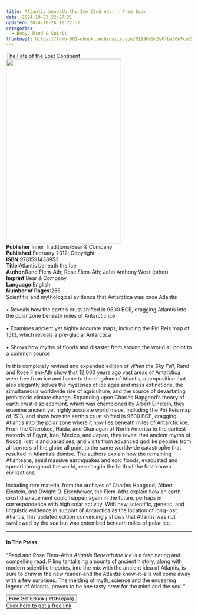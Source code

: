 ```yaml
---
title: Atlantis beneath the Ice (2nd ed.) | Free Book
date: 2024-10-23 22:27:21
updated: 2024-10-26 12:22:57
categories:
  - Body, Mind & Spirit
thumbnail: https://thmb-001-ebook.techidaily.com/01996c9c0e0fba50e7ce65e57674dcc233faad62ebf577b93bfb9add4bc07755.jpg
---
```

<main id="book-container">
  <div class="flex flex-col">
    <div class="book-brief flex-1 py-6 px-4 sm:p-6 md:py-10 md:px-8">
      <!-- brief-->
      <div class="book-brief-main">The Fate of the Lost Continent</div>
    </div>
    <div
      class="book-meta-info flex-1 grid gap-4 col-start-1 col-end-3 row-start-1 sm:mb-6 sm:grid-cols-4 lg:gap-6 lg:col-start-2 lg:row-end-6 lg:row-span-6 lg:mb-0"
    >
      <div
        class="book-meta-info-left place-content-center mt-4 p-4 text-sm leading-6 col-start-2 col-span-2 dark:text-slate-400"
      >
        <img
          class="w-full h-500 object-cover rounded-lg sm:h-255 sm:col-span-2 lg:col-span-full"
          src="https://img-001-ebook.techidaily.com/cb8ae5d1450c9739fc65873e3c773cde958e36bdf53f576c4ef917a7ba6af059.jpg"
          alt=""
          width="312"
          height="500"
        />
      </div>
      <div
        class="book-meta-info-right mt-2 col-start-1 row-start-2 col-span-3 self-center"
      >
        <!-- meta data  -->
        <div class="flex flex-col px-4 md:px-8">
          <div class="flex-1">
            <strong>Publisher</strong>:<span class="px-2"
              >Inner Traditions/Bear &amp; Company</span
            >
          </div>
          <div class="flex-1">
            <strong>Published</strong>:<span class="px-2"
              >February 2012; Copyright</span
            >
          </div>
          <div class="flex-1">
            <strong>ISBN</strong>:<span class="px-2">9781591438953</span>
          </div>
          <div class="flex-1">
            <strong>Title</strong>:<span class="px-2"
              >Atlantis beneath the Ice</span
            >
          </div>
          <div class="flex-1">
            <strong>Author</strong>:<span class="px-2"
              >Rand Flem-Ath; Rose Flem-Ath; John Anthony West (other)</span
            >
          </div>
          <div class="flex-1">
            <strong>Imprint</strong>:<span class="px-2"
              >Bear &amp; Company</span
            >
          </div>
          <div class="flex-1">
            <strong>Language</strong>:<span class="px-2">English</span>
          </div>
          <div class="flex-1">
            <strong>Number of Pages</strong>:<span class="px-2">256</span>
          </div>
        </div>
      </div>
    </div>
    <div class="book-description flex-1 py-6 px-4 sm:p-6 md:py-10 md:px-8">
      <div class="book-description-main">
        <div accordion-content="" id="description">
          Scientific and mythological evidence that Antarctica was once Atlantis
          <br />
          <br />• Reveals how the earth’s crust shifted in 9600 BCE, dragging
          Atlantis into the polar zone beneath miles of Antarctic ice <br />
          <br />• Examines ancient yet highly accurate maps, including the Piri
          Reis map of 1513, which reveals a pre-glacial Antarctica <br />
          <br />• Shows how myths of floods and disaster from around the world
          all point to a common source <br />
          <br />In this completely revised and expanded edition of
          <i>When the Sky Fell</i>, Rand and Rose Flem-Ath show that 12,000
          years ago vast areas of Antarctica were free from ice and home to the
          kingdom of Atlantis, a proposition that also elegantly solves the
          mysteries of ice ages and mass extinctions, the simultaneous worldwide
          rise of agriculture, and the source of devastating prehistoric climate
          change. Expanding upon Charles Hapgood’s theory of earth crust
          displacement, which was championed by Albert Einstein, they examine
          ancient yet highly accurate world maps, including the Piri Reis map of
          1513, and show how the earth’s crust shifted in 9600 BCE, dragging
          Atlantis into the polar zone where it now lies beneath miles of
          Antarctic ice. From the Cherokee, Haida, and Okanagan of North America
          to the earliest records of Egypt, Iran, Mexico, and Japan, they reveal
          that ancient myths of floods, lost island paradises, and visits from
          advanced godlike peoples from all corners of the globe all point to
          the same worldwide catastrophe that resulted in Atlantis’s demise. The
          authors explain how the remaining Atlanteans, amid massive earthquakes
          and epic floods, evacuated and spread throughout the world, resulting
          in the birth of the first known civilizations. <br />
          <br />Including rare material from the archives of Charles Hapgood,
          Albert Einstein, and Dwight D. Eisenhower, the Flem-Aths explain how
          an earth crust displacement could happen again in the future, perhaps
          in correspondence with high solar activity. With new scientific,
          genetic, and linguistic evidence in support of Antarctica as the
          location of long-lost Atlantis, this updated edition convincingly
          shows that Atlantis was not swallowed by the sea but was entombed
          beneath miles of polar ice.
        </div>
        <div class="accordion-fader"></div>
      </div>
    </div>
    <div class="book-excerpts flex-1 py-6 px-4 sm:p-6 md:py-10 md:px-8">
      <!-- excerpts-->
      <div class="book-excerpts-main">
        <hr />
        <h4 class="placeholder placeholder-heading">
          <span>In The Press</span>
        </h4>
        <p>
          “Rand and Rose Flem–Ath’s <i>Atlantis Beneath the Ice</i> is a
          fascinating and compelling read. Piling tantalising amounts of ancient
          history, along with modern scientific theories, into the mix with the
          ancient idea of Atlantis, is sure to draw in the new reader–and the
          Atlantis know–it–alls will come away with a few surprises. The melding
          of myth, science and the endearing legend of Atlantis, proves to be
          one tasty brew for the mind and the soul.”
        </p>
      </div>
    </div>
    <div
      class="book-about-author flex-1 py-6 px-4 sm:p-6 md:py-10 md:px-8"
    ></div>
    <div class="book-free-get flex-1 py-6 px-4 sm:p-6 md:py-10 md:px-8">
      <button
        id="btn-free-get"
        class="bg-blue-500 hover:bg-blue-700 text-white font-bold py-2 px-4 rounded"
      >
        Free Get EBook (.PDF/.epub)
      </button>
      <div id="countdown-display" class="px-2 text-lg mt-2"></div>
      <a
        id="free-link"
        class="hidden bg-blue-500 hover:bg-blue-700 text-white font-bold py-2 px-4 rounded"
        href="https://www.ebooks.com/en-us/book/95782477/atlantis-beneath-the-ice/rand-flem-ath/"
        target="_blank"
        >Click here to get a free link</a
      >
    </div>
    <script>
      let countdownTime = 0;
      let countdownInterval = null;
      document
        .getElementById('btn-free-get')
        .addEventListener('click', startCountdown);
      function startCountdown() {
        countdownTime = new Date().getTime() + 60000 * 3;
        countdownInterval = setInterval(updateCountdown, 1000);
        document.getElementById('btn-free-get').disabled = true;
        document
          .getElementById('btn-free-get')
          .classList.add('bg-gray-500', 'cursor-not-allowed');
      }
      function updateCountdown() {
        let currentTime = new Date().getTime();
        let timeLeft = countdownTime - currentTime;
        let secondsLeft = Math.floor(timeLeft / 1000);
        document.getElementById('countdown-display').innerHTML =
          `Remaining time: ${secondsLeft} seconds.`;
        if (secondsLeft <= 0) {
          clearInterval(countdownInterval);
          document.getElementById('btn-free-get').classList.add('hidden');
          document.getElementById('free-link').classList.remove('hidden');
          document.getElementById('countdown-display').innerHTML = '';
        }
      }
    </script>
  </div>
</main>
